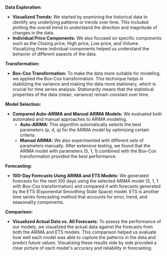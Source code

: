 **Data Exploration:**
- **Visualized Trends:** We started by examining the historical data to identify any underlying patterns or trends over time. This included plotting the overall trend to understand the direction and magnitude of changes in the data.
- **Individual Price Components:** We also focused on specific components such as the Closing price, High price, Low price, and Volume. Visualizing these individual components helped us understand the behavior of different aspects of the data.

**Transformation:**
- **Box-Cox Transformation:** To make the data more suitable for modeling, we applied the Box-Cox transformation. This technique helps in stabilizing the variance and making the data more stationary, which is crucial for time series analysis. Stationarity means that the statistical properties of the data (mean, variance) remain constant over time.

**Model Selection:**
- **Compared Auto-ARIMA and Manual ARIMA Models:** We evaluated both automated and manual approaches to ARIMA modeling.
  - **Auto-ARIMA:** This algorithm automatically selects the best parameters (p, d, q) for the ARIMA model by optimizing certain criteria.
  - **Manual ARIMA:** We also experimented with different sets of parameters manually. After extensive testing, we found that the ARIMA model with parameters (5, 1, 1) combined with the Box-Cox transformation provided the best performance.

**Forecasting:**
- **100-Day Forecasts Using ARIMA and ETS Models:** We generated forecasts for the next 100 days using the selected ARIMA model (5, 1, 1 with Box-Cox transformation) and compared it with forecasts generated by the ETS (Exponential Smoothing State Space) model. ETS is another time series forecasting method that accounts for error, trend, and seasonality components.

**Comparison:**
- **Visualized Actual Data vs. All Forecasts:** To assess the performance of our models, we visualized the actual data against the forecasts from both the ARIMA and ETS models. This comparison helped us evaluate how well each model was able to capture the patterns in the data and predict future values. Visualizing these results side by side provided a clear picture of each model's accuracy and reliability in forecasting.
